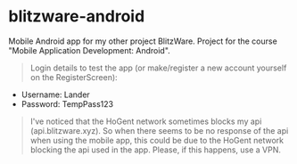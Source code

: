 # blitzware-android
Mobile Android app for my other project BlitzWare. Project for the course "Mobile Application Development: Android".

> Login details to test the app (or make/register a new account yourself on the RegisterScreen):
- Username: Lander
- Password: TempPass123

> I've noticed that the HoGent network sometimes blocks my api (api.blitzware.xyz). So when there seems to be no response of the api when using the mobile app, this could be due to the HoGent network blocking the api used in the app. Please, if this happens, use a VPN.
